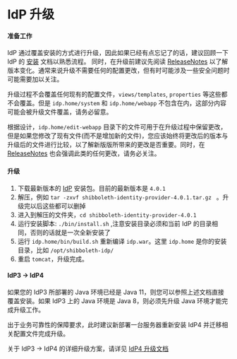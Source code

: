 # IdP 升级

#### 准备工作
IdP 通过覆盖安装的方式进行升级，因此如果已经有点忘记了的话，建议回顾一下 IdP 的 [安装](https://eac.cloud.sh.edu.cn/document/idp4/install.html) 文档以熟悉流程。
同时，在升级前建议先阅读 [ReleaseNotes](https://wiki.shibboleth.net/confluence/display/IDP4/ReleaseNotes) 以了解版本变化。通常来说升级不需要任何的配置更改，但有时可能涉及一些安全问题时可能需要加以关注。

升级过程不会覆盖任何现有的配置文件，`views/templates`, `properties` 等这些都不会覆盖。但是 `idp.home/system` 和 `idp.home/webapp` 不包含在内，这部分内容可能会被升级文件覆盖，请务必留意。

根据设计，`idp.home/edit-webapp` 目录下的文件可用于在升级过程中保留更改，但是如果您修改了现有文件(而不是增加新的文件)，您应该始终将更改后的版本与升级后的文件进行比较，以了解新版版所带来的更改是否重要。同时，在 [ReleaseNotes](https://wiki.shibboleth.net/confluence/display/IDP30/ReleaseNotes) 也会强调此类的任何更改，请务必关注。

#### 升级
1. 下载最新版本的 [IdP](https://shibboleth.net/downloads/identity-provider/latest4/) 安装包。目前的最新版本是 `4.0.1`
2. 解压，例如 `tar -zxvf shibboleth-identity-provider-4.0.1.tar.gz ` 。升级完以后这些都可以删掉
3. 进入到解压的文件夹，`cd shibboleth-identity-provider-4.0.1`
4. 运行安装脚本: `./bin/install.sh` ,注意安装目录必须和当前 IdP 的目录相同，否则的话就是一次全新安装了
5. 运行 `idp.home/bin/build.sh` 重新编译 `idp.war`。这里 `idp.home` 是你的安装目录，比如 `/opt/shibboleth-idp/`
6. 重启 `tomcat`，升级完成。

#### IdP3 -> IdP4
如果您的 IdP3 所部署的 Java 环境已经是 Java 11，则您可以参照上述文档直接覆盖安装。如果 IdP3 上的 Java 环境是 Java 8，则必须先升级 Java 环境才能完成升级工作。

出于业务可靠性的保障要求，此时建议新部署一台服务器重新安装 IdP4 并迁移相关配置文件完成升级。

关于 IdP3 -> IdP4 的详细升级方案，请详见 [IdP4 升级文档](https://eac.cloud.sh.edu.cn/document_idp4upgrade/)
